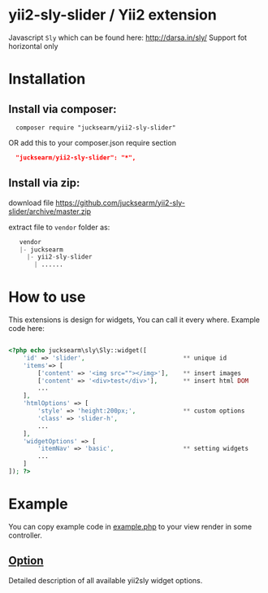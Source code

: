yii2-sly-slider / Yii2 extension
=

Javascript `Sly` which can be found here: http://darsa.in/sly/
Support fot horizontal only

# Installation

## Install via composer:
```
  composer require "jucksearm/yii2-sly-slider"
```
OR add this to your composer.json require section

```json
  "jucksearm/yii2-sly-slider": "*",
```
## Install via zip:

download file https://github.com/jucksearm/yii2-sly-slider/archive/master.zip

extract file to `vendor` folder as:
```php
   vendor
   |- jucksearm
     |- yii2-sly-slider
       | ......
```

# How to use

This extensions is design for widgets, You can call it every where.
Example code here:

```php

<?php echo jucksearm\sly\Sly::widget([
    'id' => 'slider',                           ** unique id
    'items'=> [
        ['content' => '<img src=""></img>'],    ** insert images
        ['content' => '<div>test</div>'],       ** insert html DOM
        ...
    ],
    'htmlOptions' => [
        'style' => 'height:200px;',             ** custom options
        'class' => 'slider-h',
        ...
    ],
    'widgetOptions' => [
        'itemNav' => 'basic',                   ** setting widgets
        ...
    ]
]); ?>

```
# Example

You can copy example code in [example.php](example.php) to your view render in some controller.


## [Option](Option.md)

Detailed description of all available yii2sly widget options.
